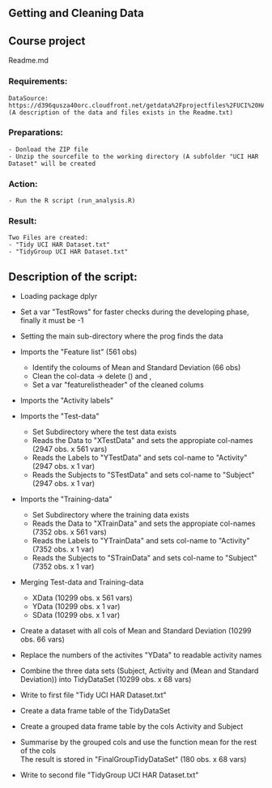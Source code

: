 ## Getting and Cleaning Data
## Course project
Readme.md  
  
### Requirements:
	DataSource: https://d396qusza40orc.cloudfront.net/getdata%2Fprojectfiles%2FUCI%20HAR%20Dataset.zip 
	(A description of the data and files exists in the Readme.txt)

### Preparations:
	- Donload the ZIP file
	- Unzip the sourcefile to the working directory (A subfolder "UCI HAR Dataset" will be created

### Action:
	- Run the R script (run_analysis.R)

### Result:
	Two Files are created:
	- "Tidy UCI HAR Dataset.txt"
	- "TidyGroup UCI HAR Dataset.txt"

## Description of the script:
- Loading package dplyr
- Set a var "TestRows" for faster checks during the developing phase, finally it must be -1
- Setting the main sub-directory where the prog finds the data 

- Imports the "Feature list" (561 obs)
  - Identify the coloums of Mean and Standard Deviation (66 obs)
  - Clean the col-data -> delete () and ,
  - Set a var "featurelistheader" of the cleaned colums 

- Imports the "Activity labels" 

- Imports the "Test-data"
  - Set Subdirectory where the test data exists
  - Reads the Data to "XTestData" and sets the appropiate col-names (2947 obs. x 561 vars)
  - Reads the Labels to "YTestData" and sets col-name to "Activity" (2947 obs. x 1 var)
  - Reads the Subjects to "STestData" and sets col-name to "Subject" (2947 obs. x 1 var)

- Imports the "Training-data"
  - Set Subdirectory where the training data exists
  - Reads the Data to "XTrainData" and sets the appropiate col-names (7352 obs. x 561 vars)
  - Reads the Labels to "YTrainData" and sets col-name to "Activity" (7352 obs. x 1 var)
  - Reads the Subjects to "STrainData" and sets col-name to "Subject" (7352 obs. x 1 var)

- Merging Test-data and Training-data
  - XData (10299 obs. x 561 vars)
  - YData (10299 obs. x 1 var)
  - SData (10299 obs. x 1 var)

- Create a dataset with all cols of Mean and Standard Deviation (10299 obs. 66 vars)

- Replace the numbers of the activites "YData" to readable activity names

- Combine the three data sets (Subject, Activity and (Mean and Standard Deviation)) 
  into TidyDataSet (10299 obs. x 68 vars)

- Write to first file "Tidy UCI HAR Dataset.txt"

- Create a data frame table of the TidyDataSet 

- Create a grouped data frame table by the cols Activity and Subject

- Summarise by the grouped cols and use the function mean for the rest of the cols  
  The result is stored in "FinalGroupTidyDataSet" (180 obs. x 68 vars)

- Write to second file "TidyGroup UCI HAR Dataset.txt"
  